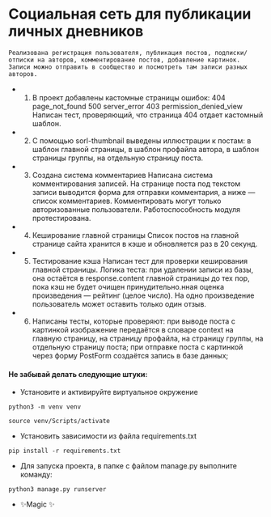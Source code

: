 # Социальная сеть для публикации личных дневников

    Реализована регистрация пользователя, публикация постов, подписки/отписки на авторов, комментирование постов, добавление картинок. Записи можно отправить в сообщество и посмотреть там записи разных авторов.

- 1. В проект добавлены кастомные страницы ошибок:
404 page_not_found
500 server_error
403 permission_denied_view
Написан тест, проверяющий, что страница 404 отдает кастомный шаблон.
- 2. С помощью sorl-thumbnail выведены иллюстрации к постам:
в шаблон главной страницы,
в шаблон профайла автора,
в шаблон страницы группы,
на отдельную страницу поста.
- 3. Создана система комментариев
Написана система комментирования записей. На странице поста под текстом записи выводится форма для отправки комментария, а ниже — список комментариев. Комментировать могут только авторизованные пользователи. Работоспособность модуля протестирована.
- 4. Кеширование главной страницы
Список постов на главной странице сайта хранится в кэше и обновляется раз в 20 секунд.
- 5. Тестирование кэша
Написан тест для проверки кеширования главной страницы. Логика теста: при удалении записи из базы, она остаётся в response.content главной страницы до тех пор, пока кэш не будет очищен принудительно.нная оценка произведения — рейтинг (целое число). На одно произведение пользователь может оставить только один отзыв.

- 6. Написаны тесты, которые проверяют:
при выводе поста с картинкой изображение передаётся в словаре context
на главную страницу,
на страницу профайла,
на страницу группы,
на отдельную страницу поста;
при отправке поста с картинкой через форму PostForm создаётся запись в базе данных;
#### Не забывай делать следующие штуки:
- Установите и активируйте виртуальное окружение
```
python3 -m venv venv
```
```
source venv/Scripts/activate
```
- Установить зависимости из файла requirements.txt
```
pip install -r requirements.txt
``` 
- Для запуска проекта, в папке с файлом manage.py выполните команду:
```
python3 manage.py runserver
```

- ✨Magic ✨
